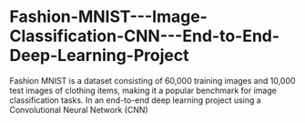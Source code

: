 # Fashion-MNIST---Image-Classification-CNN---End-to-End-Deep-Learning-Project
Fashion MNIST is a dataset consisting of 60,000 training images and 10,000 test images of clothing items, making it a popular benchmark for image classification tasks. In an end-to-end deep learning project using a Convolutional Neural Network (CNN)
